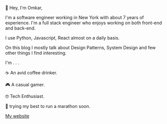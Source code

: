 👋 Hey, I'm Omkar,

I'm a software engineer working in New York with about 7 years of experience. I'm a full stack engineer who enjoys working on both front-end and back-end.

I use Python, Javascript, React almost on a daily basis.

On this blog I mostly talk about Design Patterns, System Design and few other things I find interesting.

I'm . . .

☕ An avid coffee drinker.

🎮 A casual gamer.

🤓 Tech Enthusiast.

🏃 trying my best to run a marathon soon.


[My website](https://omkaradhali.dev/)


